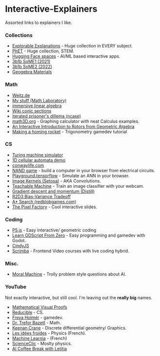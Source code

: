 # Interactive-Explainers
Assorted links to explainers I like.
### Collections
- [Explorable Explanations](https://explorabl.es/) - Huge collection in EVERY subject.
- [PhET](https://phet.colorado.edu/) - Huge collection, STEM.
- [Hugging Face spaces](https://huggingface.co/spaces) - AI/ML based interactive apps.
- [3b1b SoME1  (2021)](https://www.3blue1brown.com/blog/some1-results)
- [3b1b SoME2 (2022)](https://www.3blue1brown.com/blog/some2)
- [Geogebra Materials](https://www.geogebra.org/materials)

### Math
- [Weitz.de](http://weitz.de/math.html)
- [My stuff (Math Laboratory)](https://idan-alter.github.io/)
- [immersive linear algebra](http://immersivemath.com/ila/index.html)
- [Wiki conic sections](https://upload.wikimedia.org/wikipedia/commons/9/9a/Conic_section_interactive_visualisation.svg)
- [iterated prisoner's dillema (ncase)](https://ncase.me/trust/)
- [math3D.org](https://www.math3d.org/osculating_circle) - Graphing calculator with neat Calculus examples.
- [An Interactive Introduction to Rotors from Geometric Algebra](https://marctenbosch.com/quaternions/)
- [Making a homing rocket](https://demoman.net/?a=trig-for-games) - Trigonometry gamedev tutorial
  
### CS
- [Turing machine simulator](https://turingmachinesimulator.com/)
- [1D cellular automata demo](http://devinacker.github.io/celldemo/)
- [conwaylife.com](https://conwaylife.com/)
- [NAND game](https://nandgame.com/) - build a computer in your browser from electrical circuits.
- [Playground.tensorflow](https://playground.tensorflow.org/) - Simulate an ANN in your browser.
- [Image Kernels (Setosa)](https://setosa.io/ev/image-kernels/) - AKA Convolutions.
- [Teachable Machine](https://teachablemachine.withgoogle.com/) - Train an image classifier with your webcam.
- [Gradient descent and momentum (Distill)](https://distill.pub/2017/momentum/)
- [R2D3 Bias-Variance Tradeoff](http://www.r2d3.us/visual-intro-to-machine-learning-part-2/)
- [A* Search (redblobgames.com)](https://www.redblobgames.com/pathfinding/a-star/introduction.html)
- [The Pixel Factory](https://acko.net/files/gltalks/pixelfactory/online.html#0) - Cool interactive slides.

### Coding
- [P5.js](https://editor.p5js.org/p5/sketches/Hello_P5:_drawing) - Easy interactive/ geometric coding
- [Learn GDScript From Zero](https://github.com/GDQuest/learn-gdscript) - Easy programming and gamedev with Godot.
- [CindyJS](https://cindyjs.org/gallery/main/)
- [Scrimba](https://scrimba.com/) - Frontend Video courses with live coding hybrid. 

### Misc.
- [Moral Machine](https://www.moralmachine.net/) - Trolly problem style questions about AI.
  
### YouTube
Not exactly interactive, but still cool. I'm leaving out the **really big** names.
- [Mathematical Visual Proofs](https://www.youtube.com/@MicroVisualProofs)
- [Reducible](https://www.youtube.com/@Reducible) - CS.
- [Freya Holmér](https://www.youtube.com/@Acegikmo) - gamedev.
- [Dr. Trefor Bazett](https://www.youtube.com/@DrTrefor) - Math.
- [Keenan Crane](https://www.youtube.com/@keenancrane) - Discrete differential geometry/ Graphics.
- [Les idées froides](https://www.youtube.com/@Lesideesfroides) - Physics (French).
- [Machine Learnia](https://www.youtube.com/@MachineLearnia) - (French)
- [ScienceClic](https://www.youtube.com/channel/UCWvq4kcdNI1r1jZKFw9TiUA) - Moslty physics.
- [AI Coffee Break with Letitia](https://www.youtube.com/@AICoffeeBreak)


